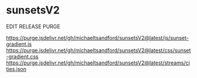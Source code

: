 # sunsetsV2

EDIT
RELEASE
PURGE


https://purge.jsdelivr.net/gh/michaeltsandford/sunsetsV2@latest/js/sunset-gradient.js
https://purge.jsdelivr.net/gh/michaeltsandford/sunsetsV2@latest/css/sunset-gradient.css
https://purge.jsdelivr.net/gh/michaeltsandford/sunsetsV2@latest/streams/cities.json
